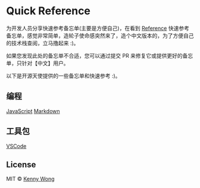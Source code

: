 Quick Reference
===

为开发人员分享快速参考备忘单(主要是方便自己)，在看到 [Reference](https://github.com/Randy8080/reference) 快速参考备忘单，感觉非常简单，造轮子使命感突然来了，造个中文版本的，为了方便自己的技术栈查阅，立马撸起来 :)。

如果您发现此处的备忘单不合适，您可以通过提交 PR 来修复它或提供更好的备忘单，只针对【中文】用户。

以下是开源天使提供的一些备忘单和快速参考 :)。

## 编程

[JavaScript](./docs/javascript.md)
[Markdown](./docs/markdown.md)

## 工具包

[VSCode](./docs/vscode.md)

## License

MIT © [Kenny Wong](https://github.com/jaywcjlove)
